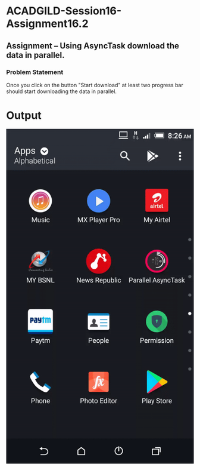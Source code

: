 # ACADGILD-Session16-Assignment16.2
## Assignment – Using AsyncTask download the data in parallel.
### Problem Statement
Once you click on the button "Start download" at least two progress bar should start
downloading the data in parallel.
# Output 
![](https://github.com/ashutosh00074/ACADGILD-Session16-Assignment16.2/blob/master/Output/Output.gif)
